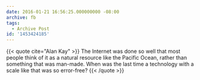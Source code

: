 ```yaml
---
date: 2016-01-21 16:56:25.000000000 -08:00
archive: fb
tags: 
  - Archive Post
id: '1453424185'
---
```


{{< quote cite="Alan Kay" >}}
The Internet was done so well that most people think of it as a natural resource like the Pacific Ocean, rather than something that was man-made. When was the last time a technology with a scale like that was so error-free?
{{< /quote >}}
